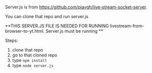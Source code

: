 Server.js is from https://github.com/piavgh/live-stream-socket-server.

You can clone that repo and run server.js

**THIS SERVER.JS FILE IS NEEDED FOR RUNNING livestream-from-browser-to-yt.html. Server.js must be running **

Steps:
1. clone that repo
2. go to that cloned repo
3. type `npm install`
4. type `node server.js`